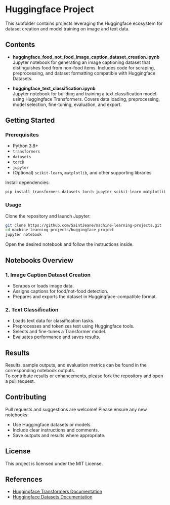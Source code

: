 # Huggingface Project

This subfolder contains projects leveraging the Huggingface ecosystem for dataset creation and model training on image and text data.

## Contents

- **huggingface_food_not_food_image_caption_dataset_creation.ipynb**  
  Jupyter notebook for generating an image captioning dataset that distinguishes food from non-food items. Includes code for scraping, preprocessing, and dataset formatting compatible with Huggingface Datasets.

- **huggingface_text_classification.ipynb**  
  Jupyter notebook for building and training a text classification model using Huggingface Transformers. Covers data loading, preprocessing, model selection, fine-tuning, evaluation, and export.

## Getting Started

### Prerequisites

- Python 3.8+
- `transformers`
- `datasets`
- `torch`
- `jupyter`
- (Optional) `scikit-learn`, `matplotlib`, and other supporting libraries

Install dependencies:
```bash
pip install transformers datasets torch jupyter scikit-learn matplotlib
```

### Usage

Clone the repository and launch Jupyter:
```bash
git clone https://github.com/SaintJeane/machine-learning-projects.git
cd machine-learning-projects/huggingface_project
jupyter notebook
```
Open the desired notebook and follow the instructions inside.

## Notebooks Overview

### 1. Image Caption Dataset Creation
- Scrapes or loads image data.
- Assigns captions for food/not-food detection.
- Prepares and exports the dataset in Huggingface-compatible format.

### 2. Text Classification
- Loads text data for classification tasks.
- Preprocesses and tokenizes text using Huggingface tools.
- Selects and fine-tunes a Transformer model.
- Evaluates performance and saves results.

## Results

Results, sample outputs, and evaluation metrics can be found in the corresponding notebook outputs.  
To contribute results or enhancements, please fork the repository and open a pull request.

## Contributing

Pull requests and suggestions are welcome! Please ensure any new notebooks:
- Use Huggingface datasets or models.
- Include clear instructions and comments.
- Save outputs and results where appropriate.

## License

This project is licensed under the MIT License.

## References

- [Huggingface Transformers Documentation](https://huggingface.co/docs/transformers)
- [Huggingface Datasets Documentation](https://huggingface.co/docs/datasets)